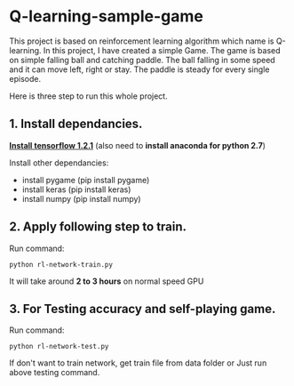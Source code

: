 # Q-learning-sample-game

This project is based on reinforcement learning algorithm which name is Q-learning. In this project, I have created a simple Game.
The game is based on simple falling ball and catching paddle. The ball falling in some speed and it can move left, right or stay. The paddle is steady for every single episode.

Here is three step to run this whole project.

## 1. Install dependancies.

[**Install tensorflow 1.2.1**](https://www.tensorflow.org/versions/r1.2/install/install_linux#InstallingAnaconda) (also need to **install anaconda for python 2.7**)

Install other dependancies:
* install pygame (pip install pygame)
* install keras (pip install keras)
* install numpy (pip install numpy)

## 2. Apply following step to train.

Run command:
```
python rl-network-train.py
```

It will take around **2 to 3 hours** on normal speed GPU

## 3. For Testing accuracy and self-playing game.
Run command:
```
python rl-network-test.py
```

If don't want to train network, get train file from data folder or Just run above testing command.

